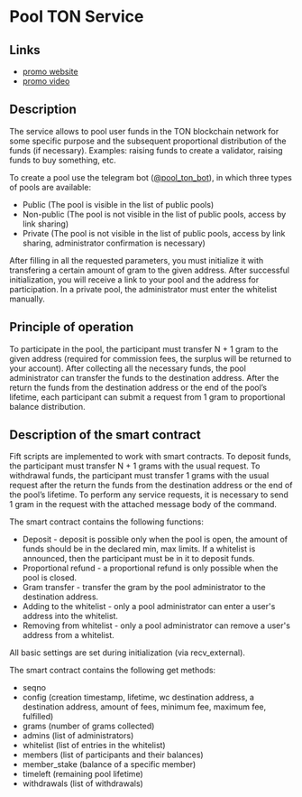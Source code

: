 # Pool TON Service

## Links

- [promo website](https://ton.ms/ "promo website")
- [promo video](https://youtube.com/ "promo video")

## Description

The service allows to pool user funds in the TON blockchain network for some specific purpose and the subsequent proportional distribution of the funds (if necessary).
Examples: raising funds to create a validator, raising funds to buy something, etc.

To create a pool use the telegram bot ([@pool_ton_bot](https://t.me/pool_ton_bot "@pool_ton_bot")), in which three types of pools are available:
- Public (The pool is visible in the list of public pools)
- Non-public (The pool is not visible in the list of public pools, access by link sharing)
- Private (The pool is not visible in the list of public pools, access by link sharing, administrator confirmation is necessary)

After filling in all the requested parameters, you must initialize it with transfering a certain amount of gram to the given address.
After successful initialization, you will receive a link to your pool and the address for participation.
In a private pool, the administrator must enter the whitelist manually.

## Principle of operation

To participate in the pool, the participant must transfer N + 1 gram to the given address (required for commission fees, the surplus will be returned to your account).
After collecting all the necessary funds, the pool administrator can transfer the funds to the destination address.
After the return the funds from the destination address or the end of the pool’s lifetime, each participant can submit a request from 1 gram to proportional balance distribution.

## Description of the smart contract

Fift scripts are implemented to work with smart contracts.
To deposit funds, the participant must transfer N + 1 grams with the usual request.
To withdrawal funds, the participant must transfer 1 grams with the usual request after the return the funds from the destination address or the end of the pool’s lifetime.
To perform any service requests, it is necessary to send 1 gram in the request with the attached message body of the command.

The smart contract contains the following functions:
- Deposit - deposit is possible only when the pool is open, the amount of funds should be in the declared min, max limits.
If a whitelist is announced, then the participant must be in it to deposit funds.
- Proportional refund - a proportional refund is only possible when the pool is closed.
- Gram transfer - transfer the gram by the pool administrator to the destination address.
- Adding to the whitelist - only a pool administrator can enter a user's address into the whitelist.
- Removing from whitelist - only a pool administrator can remove a user's address from a whitelist.

All basic settings are set during initialization (via recv_external).

The smart contract contains the following get methods:
- seqno
- config (creation timestamp, lifetime, wc destination address, a destination address, amount of fees, minimum fee, maximum fee, fulfilled)
- grams (number of grams collected)
- admins (list of administrators)
- whitelist (list of entries in the whitelist)
- members (list of participants and their balances)
- member_stake (balance of a specific member)
- timeleft (remaining pool lifetime)
- withdrawals (list of withdrawals)
